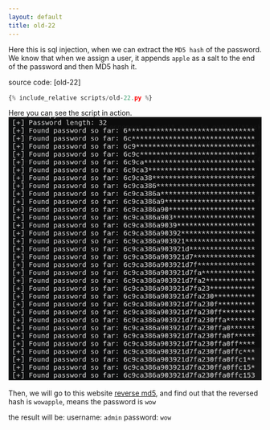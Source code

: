 ```yaml
---
layout: default
title: old-22
---
```




Here this is sql injection, when we can extract the `MD5 hash` of the password.
We know that when we assign a user, it appends `apple` as a salt to the end of the password and then MD5 hash it.

source code: [old-22]
```py
{% include_relative scripts/old-22.py %}
```


Here you can see the script in action.
![Hash extract](./images/old-22.png)

Then, we will go to this website [reverse md5](https://md5decrypt.net/en/),
and find out that the reversed hash is `wowapple`, means the password is `wow`

the result will be:
username: `admin`
password: `wow`